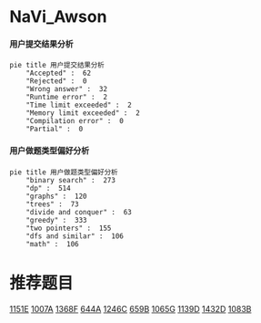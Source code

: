 # NaVi_Awson

<!-- tabs:start -->



#### **用户提交结果分析**

```mermaid
pie title 用户提交结果分析
    "Accepted" :  62
    "Rejected" :  0
    "Wrong answer" :  32
    "Runtime error" :  2
    "Time limit exceeded" :  2
    "Memory limit exceeded" :  2
    "Compilation error" :  0
    "Partial" :  0
```

#### **用户做题类型偏好分析**

```mermaid
pie title 用户做题类型偏好分析
    "binary search" :  273
    "dp" :  514
    "graphs" :  120
    "trees" :  73
    "divide and conquer" :  63
    "greedy" :  333
    "two pointers" :  155
    "dfs and similar" :  106
    "math" :  106
```



<!-- tabs:end -->
# 推荐题目
[1151E](https://codeforces.com/contest/1151/problem/E)
[1007A](https://codeforces.com/contest/1007/problem/A)
[1368F](https://codeforces.com/contest/1368/problem/F)
[644A](https://codeforces.com/contest/644/problem/A)
[1246C](https://codeforces.com/contest/1246/problem/C)
[659B](https://codeforces.com/contest/659/problem/B)
[1065G](https://codeforces.com/contest/1065/problem/G)
[1139D](https://codeforces.com/contest/1139/problem/D)
[1432D](https://codeforces.com/contest/1432/problem/D)
[1083B](https://codeforces.com/contest/1083/problem/B)
